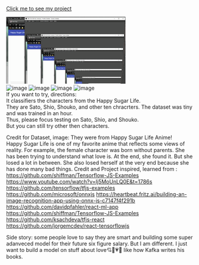 [Click me to see my project](https://jonathansum.github.io/JavaScriptClassifier/)<br>

![image](https://raw.githubusercontent.com/JonathanSum/JonathanSum/master/hsl_p1.gif)<br>
![image](https://user-images.githubusercontent.com/21982975/102702864-5fe08800-421c-11eb-9c2c-eaf492c253de.png)
![image](https://user-images.githubusercontent.com/21982975/102702865-640ca580-421c-11eb-8527-3dfc7592d1cb.png)
![image](https://user-images.githubusercontent.com/21982975/102702866-653dd280-421c-11eb-88a2-b308f646fdf8.png)
![image](https://user-images.githubusercontent.com/21982975/102702867-666eff80-421c-11eb-823a-23d9042e6e67.png)<br>
If you want to try, directions:<br>
It classifiers the characters from the Happy Sugar Life.<br>
They are Sato, Shio, Shouko, and other ten chracrters. The dataset was tiny and was trained in an hour.<br>
Thus, please focus testing on Sato, Shio, and Shouko.<br> But you can still try other then characters.<br>



Credit for Dataset, image: They were from Happy Sugar Life Anime!<br> 
Happy Sugar Life is one of my favorite anime that reflects some views of reality. For example, the female character was born without parents. She has been trying to understand what love is. At the end, she found it. But she losed a lot in between. She also losed herself at the very end because she has done many bad things.
Credit and Project inspired, learned from :
https://github.com/shiffman/Tensorflow-JS-Examples
https://www.youtube.com/watch?v=Ij5MoUnLQ0E&t=1786s
https://github.com/tensorflow/tfjs-examples
https://github.com/microsoft/onnxjs
https://heartbeat.fritz.ai/building-an-image-recognition-app-using-onnx-js-c7147f4f291b
https://github.com/davidpfahler/react-ml-app
https://github.com/shiffman/Tensorflow-JS-Examples
https://github.com/ksachdeva/tfjs-react
https://github.com/jorgemcdev/react-tensorflowjs



Side story: some people love to say they are smart and building some super adanveced model for their future six figure salary. But I am different. I just want to build a model on stuff about love💘💖💗💓 like how Kafka writes his books. 

